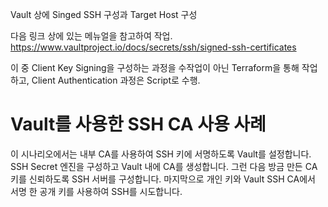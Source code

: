 Vault 상에 Singed SSH 구성과 Target Host 구성


다음 링크 상에 있는 메뉴얼을 참고하여 작업.
https://www.vaultproject.io/docs/secrets/ssh/signed-ssh-certificates

이 중 Client Key Signing을 구성하는 과정을 수작업이 아닌 Terraform을 통해 작업하고, Client Authentication 과정은 Script로 수행.


# Vault를 사용한 SSH CA 사용 사례

이 시나리오에서는 내부 CA를 사용하여 SSH 키에 서명하도록 Vault를 설정합니다. SSH Secret 엔진을 구성하고 Vault 내에 CA를 생성합니다. 
그런 다음 방금 만든 CA 키를 신뢰하도록 SSH 서버를 구성합니다. 마지막으로 개인 키와 Vault SSH CA에서 서명 한 공개 키를 사용하여 SSH를 시도합니다.

